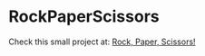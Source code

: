 # RockPaperScissors

Check this small project at: [Rock, Paper, Scissors!](https://rpatel77.github.io/RockPaperScissors/)